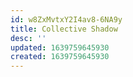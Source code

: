 ```yaml
---
id: w8ZxMvtxY2I4av8-6NA9y
title: Collective Shadow
desc: ''
updated: 1639759645930
created: 1639759645930
---
```


